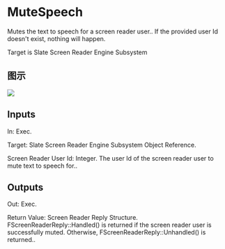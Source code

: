 # MuteSpeech

Mutes the text to speech for a screen reader user.. If the provided user Id doesn't exist, nothing will happen.

Target is Slate Screen Reader Engine Subsystem

## 图示

![]($-20221218-20585117.png)

## Inputs

In: Exec.

Target: Slate Screen Reader Engine Subsystem Object Reference.

Screen Reader User Id: Integer. The user Id of the screen reader user to mute text to speech for..  

## Outputs

Out: Exec.

Return Value: Screen Reader Reply Structure. FScreenReaderReply::Handled() is returned if the screen reader user is successfully muted. Otherwise, FScreenReaderReply::Unhandled() is returned..

